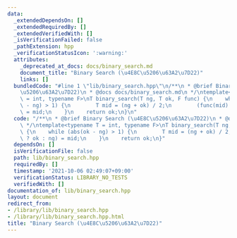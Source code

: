 ```yaml
---
data:
  _extendedDependsOn: []
  _extendedRequiredBy: []
  _extendedVerifiedWith: []
  _isVerificationFailed: false
  _pathExtension: hpp
  _verificationStatusIcon: ':warning:'
  attributes:
    _deprecated_at_docs: docs/binary_search.md
    document_title: "Binary Search (\u4E8C\u5206\u63A2\u7D22)"
    links: []
  bundledCode: "#line 1 \"lib/binary_search.hpp\"\n/**\n * @brief Binary Search (\u4E8C\
    \u5206\u63A2\u7D22)\n * @docs docs/binary_search.md\n */\ntemplate<typename T\
    \ = int, typename F>\nT binary_search(T ng, T ok, F func) {\n    while (abs(ok\
    \ - ng) > 1) {\n        T mid = (ng + ok) / 2;\n        (func(mid) ? ok : ng)\
    \ = mid;\n    }\n    return ok;\n}\n"
  code: "/**\n * @brief Binary Search (\u4E8C\u5206\u63A2\u7D22)\n * @docs docs/binary_search.md\n\
    \ */\ntemplate<typename T = int, typename F>\nT binary_search(T ng, T ok, F func)\
    \ {\n    while (abs(ok - ng) > 1) {\n        T mid = (ng + ok) / 2;\n        (func(mid)\
    \ ? ok : ng) = mid;\n    }\n    return ok;\n}"
  dependsOn: []
  isVerificationFile: false
  path: lib/binary_search.hpp
  requiredBy: []
  timestamp: '2021-10-06 02:49:07+09:00'
  verificationStatus: LIBRARY_NO_TESTS
  verifiedWith: []
documentation_of: lib/binary_search.hpp
layout: document
redirect_from:
- /library/lib/binary_search.hpp
- /library/lib/binary_search.hpp.html
title: "Binary Search (\u4E8C\u5206\u63A2\u7D22)"
---
```

